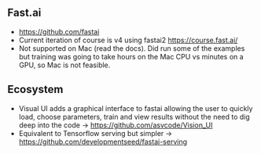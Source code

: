## Fast.ai 
* https://github.com/fastai
* Current iteration of course is v4 using fastai2 https://course.fast.ai/
* Not supported on Mac (read the docs). Did run some of the examples but training was going to take hours on the Mac CPU vs minutes on a GPU, so Mac is not feasible.

## Ecosystem
* Visual UI adds a graphical interface to fastai allowing the user to quickly load, choose parameters, train and view results without the need to dig deep into the code -> https://github.com/asvcode/Vision_UI
* Equivalent to Tensorflow serving but simpler -> https://github.com/developmentseed/fastai-serving